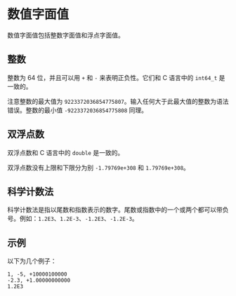 # 数值字面值

数值字面值包括整数字面值和浮点字面值。

## 整数

整数为 64 位，并且可以用 `+` 和 `-` 来表明正负性。它们和 C 语言中的 `int64_t` 是一致的。

注意整数的最大值为 `9223372036854775807`。输入任何大于此最大值的整数为语法错误。整数的最小值 `-9223372036854775808` 同理。

## 双浮点数

双浮点数和 C 语言中的 `double` 是一致的。

双浮点数没有上限和下限分为别 `-1.79769e+308` 和 `1.79769e+308`。

## 科学计数法

科学计数法是指以尾数和指数表示的数字。尾数或指数中的一个或两个都可以带负号。例如：`1.2E3`、`1.2E-3`、`-1.2E3`、`-1.2E-3`。

## 示例

以下为几个例子：

```ngql
1, -5, +10000100000
-2.3, +1.00000000000
1.2E3
```
